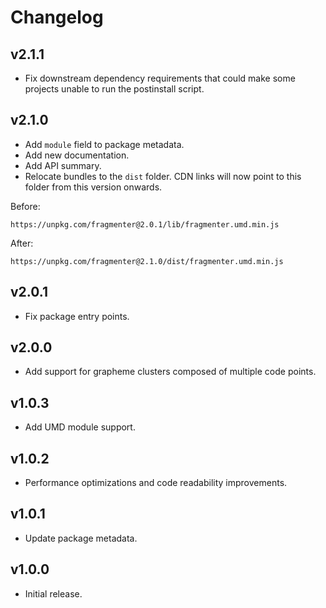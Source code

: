 # Changelog

## v2.1.1

* Fix downstream dependency requirements that could make some projects unable to
  run the postinstall script.

## v2.1.0

* Add `module` field to package metadata.
* Add new documentation.
* Add API summary.
* Relocate bundles to the `dist` folder. CDN links will now point to this folder
  from this version onwards.

Before:

```text
https://unpkg.com/fragmenter@2.0.1/lib/fragmenter.umd.min.js
```

After:

```text
https://unpkg.com/fragmenter@2.1.0/dist/fragmenter.umd.min.js
```

## v2.0.1

* Fix package entry points.

## v2.0.0

* Add support for grapheme clusters composed of multiple code points.

## v1.0.3

* Add UMD module support.

## v1.0.2

* Performance optimizations and code readability improvements.

## v1.0.1

* Update package metadata.

## v1.0.0

* Initial release.

